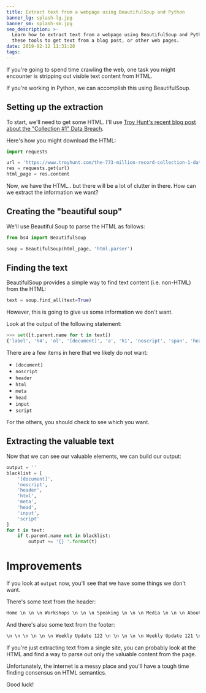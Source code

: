 ```yaml
---
title: Extract text from a webpage using BeautifulSoup and Python
banner_lg: splash-lg.jpg
banner_sm: splash-sm.jpg
seo_description: >-
  Learn how to extract text from a webpage using BeautifulSoup and Python. Use
  these tools to get text from a blog post, or other web pages.
date: 2019-02-12 11:31:28
tags:
---
```



If you're going to spend time crawling the web, one task you might encounter is stripping out visible text content from HTML.

If you're working in Python, we can accomplish this using BeautifulSoup.

## Setting up the extraction

To start, we'll need to get some HTML. I'll use [Troy Hunt's recent blog post about the "Collection #1" Data Breach](https://www.troyhunt.com/the-773-million-record-collection-1-data-reach/).

Here's how you might download the HTML:

```python
import requests

url = 'https://www.troyhunt.com/the-773-million-record-collection-1-data-reach/'
res = requests.get(url)
html_page = res.content
```

Now, we have the HTML.. but there will be a lot of clutter in there. How can we extract the information we want?


## Creating the "beautiful soup"

We'll use Beautiful Soup to parse the HTML as follows:

```python
from bs4 import BeautifulSoup

soup = BeautifulSoup(html_page, 'html.parser')
```


## Finding the text

BeautifulSoup provides a simple way to find text content (i.e. non-HTML) from the HTML:

```python
text = soup.find_all(text=True)
```

However, this is going to give us some information we don't want.  

Look at the output of the following statement:

```python
>>> set([t.parent.name for t in text])                                                               
{'label', 'h4', 'ol', '[document]', 'a', 'h1', 'noscript', 'span', 'header', 'ul', 'html', 'section', 'article', 'em', 'meta', 'title', 'body', 'aside', 'footer', 'div', 'form', 'nav', 'p', 'head', 'link', 'strong', 'h6', 'br', 'li', 'h3', 'h5', 'input', 'blockquote', 'main', 'script', 'figure'}
```

There are a few items in here that we likely do not want:

- `[document]`
- `noscript`
- `header`
- `html`
- `meta`
- `head`
- `input`
- `script`

For the others, you should check to see which you want.


## Extracting the valuable text

Now that we can see our valuable elements, we can build our output:

```python
output = ''
blacklist = [
	'[document]',
	'noscript',
	'header',
	'html',
	'meta',
	'head', 
	'input',
	'script'
]
for t in text:
	if t.parent.name not in blacklist:
		output += '{} '.format(t)
```


# Improvements

If you look at `output` now, you'll see that we have some things we don't want.

There's some text from the header:

```html
Home \n \n \n Workshops \n \n \n Speaking \n \n \n Media \n \n \n About \n \n \n Contact \n \n \n Sponsor \n \n \n \n \n \n \n \n \n \n \n \n \n \n \n \n \n \n \n \n \n \n \n \n \n   \n \n \n \n Sponsored by:
```

And there's also some text from the footer:

```html
\n \n \n \n \n \n Weekly Update 122 \n \n \n \n \n Weekly Update 121 \n \n \n \n \n \n \n \n Subscribe  \n \n \n \n \n \n \n \n \n \n Subscribe Now! \n \n \n \n \r\n            Send new blog posts: \n   daily \n   weekly \n \n \n \n Hey, just quickly confirm you\'re not a robot: \n  Submitting... \n Got it! Check your email, click the confirmation link I just sent you and we\'re done. \n \n \n \n \n \n \n \n Copyright 2019, Troy Hunt \n This work is licensed under a  Creative Commons Attribution 4.0 International License . In other words, share generously but provide attribution. \n \n \n Disclaimer \n Opinions expressed here are my own and may not reflect those of people I work with, my mates, my wife, the kids etc. Unless I\'m quoting someone, they\'re just my own views. \n \n \n Published with Ghost \n This site runs entirely on  Ghost  and is made possible thanks to their kind support. Read more about  why I chose to use Ghost . \n \n \n \n \n \n \n \n \n \n \n \n \n \n \n \n \n \n \n \n \n \n \n \n \n \n   \n \n \n \n \n '
```

If you're just extracting text from a single site, you can probably look at the HTML and find a way to parse out only the valuable content from the page.

Unfortunately, the internet is a messy place and you'll have a tough time finding consensus on HTML semantics.

Good luck!